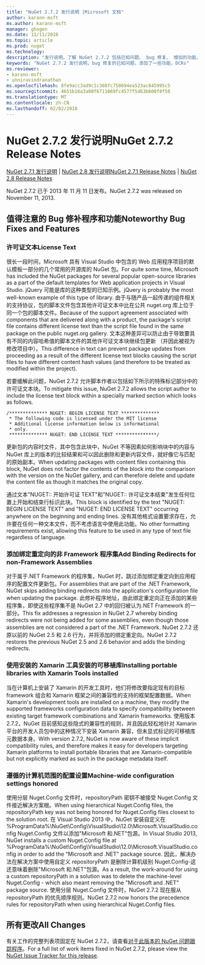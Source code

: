 ```yaml
---
title: "NuGet 2.7.2 发行说明 |Microsoft 文档"
author: karann-msft
ms.author: karann-msft
manager: ghogen
ms.date: 11/11/2016
ms.topic: article
ms.prod: nuget
ms.technology: 
description: "发行说明，了解 NuGet 2.7.2 包括已知问题、 bug 修复、 增加的功能，以及 DCRs。"
keywords: "NuGet 2.7.2 发行说明，bug 修复的已知问题，添加了一些功能，DCRs"
ms.reviewer:
- karann-msft
- unniravindranathan
ms.openlocfilehash: 8fe9acc3ad9c1c368fc750694ea523ac845995c5
ms.sourcegitcommit: 4651b16a3a08f6711669fc4577f5d63b600f8f58
ms.translationtype: MT
ms.contentlocale: zh-CN
ms.lasthandoff: 02/02/2018
---
```

# <a name="nuget-272-release-notes"></a><span data-ttu-id="701ab-104">NuGet 2.7.2 发行说明</span><span class="sxs-lookup"><span data-stu-id="701ab-104">NuGet 2.7.2 Release Notes</span></span>

<span data-ttu-id="701ab-105">[NuGet 2.7.1 发行说明](../release-notes/nuget-2.7.1.md) | [NuGet 2.8 发行说明](../release-notes/nuget-2.8.md)</span><span class="sxs-lookup"><span data-stu-id="701ab-105">[NuGet 2.7.1 Release Notes](../release-notes/nuget-2.7.1.md) | [NuGet 2.8 Release Notes](../release-notes/nuget-2.8.md)</span></span>

<span data-ttu-id="701ab-106">NuGet 2.7.2 已于 2013 年 11 月 11 日发布。</span><span class="sxs-lookup"><span data-stu-id="701ab-106">NuGet 2.7.2 was released on November 11, 2013.</span></span>

## <a name="noteworthy-bug-fixes-and-features"></a><span data-ttu-id="701ab-107">值得注意的 Bug 修补程序和功能</span><span class="sxs-lookup"><span data-stu-id="701ab-107">Noteworthy Bug Fixes and Features</span></span>

### <a name="license-text"></a><span data-ttu-id="701ab-108">许可证文本</span><span class="sxs-lookup"><span data-stu-id="701ab-108">License Text</span></span>
<span data-ttu-id="701ab-109">很长一段时间，Microsoft 具有 Visual Studio 中包含的 Web 应用程序项目的默认模板一部分的几个常用的开源库的 NuGet 包。</span><span class="sxs-lookup"><span data-stu-id="701ab-109">For quite some time, Microsoft has included the NuGet packages for several popular open-source libraries as a part of the default templates for Web application projects in Visual Studio.</span></span> <span data-ttu-id="701ab-110">jQuery 可能是库的这种类型的已知示例。</span><span class="sxs-lookup"><span data-stu-id="701ab-110">jQuery is probably the most well-known example of this type of library.</span></span> <span data-ttu-id="701ab-111">由于与随产品一起传递的组件相关的支持协议，包的脚本文件包含其他许可证文本中比在公共 nuget.org 库上位于同一个包的脚本文件。</span><span class="sxs-lookup"><span data-stu-id="701ab-111">Because of the support agreement associated with components that are delivered along with a product, the package's script file contains different license text than the script file found in the same package on the public nuget.org gallery.</span></span> <span data-ttu-id="701ab-112">文本这种差异可以防止由于导致要具有不同的内容哈希值的脚本文件的其他许可证文本块继续包更新 （并因此被视为修改项目中）。</span><span class="sxs-lookup"><span data-stu-id="701ab-112">This difference in text can prevent package updates from proceeding as a result of the different license text blocks causing the script files to have different content hash values (and therefore to be treated as modified within the project).</span></span>

<span data-ttu-id="701ab-113">若要缓解此问题，NuGet 2.7.2 允许脚本作者以包括如下所示的特殊标记部分中的许可证文本块。</span><span class="sxs-lookup"><span data-stu-id="701ab-113">To mitigate this issue, NuGet 2.7.2 allows the script author to include the license text block within a specially marked section which looks as follows.</span></span>

    /************** NUGET: BEGIN LICENSE TEXT **************
     * The following code is licensed under the MIT license
     * Additional license information below is informational
     * only.
     ************** NUGET: END LICENSE TEXT ***************/

<span data-ttu-id="701ab-114">更新包的内容时文件，其中包含此块中，NuGet 不等因素如何影响块中的内容与 NuGet 库上的版本的比较结果和可以因此删除和更新内容文件，就好像它与匹配的原始副本。</span><span class="sxs-lookup"><span data-stu-id="701ab-114">When updating packages with content files containing this block, NuGet does not factor the contents of the block into the comparison with the version on the NuGet gallery, and can therefore delete and update the content file as though it matches the original copy.</span></span>

<span data-ttu-id="701ab-115">通过文本"NUGET:: 开始许可证 TEXT"和"NUGET:: 许可证文本结束"发生任何位置上开始和结束行标识此块。</span><span class="sxs-lookup"><span data-stu-id="701ab-115">This block is identified by the text "NUGET: BEGIN LICENSE TEXT" and "NUGET: END LICENSE TEXT" occurring anywhere on the beginning and ending lines.</span></span>  <span data-ttu-id="701ab-116">没有其他格式设置要求存在，允许要在任何一种文本文件，而不考虑语言中使用此功能。</span><span class="sxs-lookup"><span data-stu-id="701ab-116">No other formatting requirements exist, allowing this feature to be used in any type of text file regardless of language.</span></span>

### <a name="add-binding-redirects-for-non-framework-assemblies"></a><span data-ttu-id="701ab-117">添加绑定重定向的非 Framework 程序集</span><span class="sxs-lookup"><span data-stu-id="701ab-117">Add Binding Redirects for non-Framework Assemblies</span></span>
<span data-ttu-id="701ab-118">对于属于.NET Framework 的程序集，NuGet 时，跳过添加绑定重定向到应用程序的配置文件更新包。</span><span class="sxs-lookup"><span data-stu-id="701ab-118">For assemblies that are part of the .NET Framework, NuGet skips adding binding redirects into the application's configuration file when updating the package.</span></span> <span data-ttu-id="701ab-119">此修补程序地址，由此绑定重定向正在添加的某些程序集，即使这些程序集不是 NuGet 2.7 中的回归被认为.NET Framework 的一部分。</span><span class="sxs-lookup"><span data-stu-id="701ab-119">This fix addresses a regression in NuGet 2.7 whereby binding redirects were not being added for some assemblies, even though those assemblies are not considered a part of the .NET Framework.</span></span> <span data-ttu-id="701ab-120">NuGet 2.7.2 还原以前的 NuGet 2.5 和 2.6 行为，并将添加的绑定重定向。</span><span class="sxs-lookup"><span data-stu-id="701ab-120">NuGet 2.7.2 restores the previous NuGet 2.5 and 2.6 behavior and adds the binding redirects.</span></span>

### <a name="installing-portable-libraries-with-xamarin-tools-installed"></a><span data-ttu-id="701ab-121">使用安装的 Xamarin 工具安装的可移植库</span><span class="sxs-lookup"><span data-stu-id="701ab-121">Installing portable libraries with Xamarin Tools installed</span></span>
<span data-ttu-id="701ab-122">当在计算机上安装了 Xamarin 的开发工具时，他们将修改要指定现有的目标 framework 组合和 Xamarin 框架之间的兼容性的支持的框架配置数据。</span><span class="sxs-lookup"><span data-stu-id="701ab-122">When Xamarin's development tools are installed on a machine, they modify the supported frameworks configuration data to specify compatibility between existing target framework combinations and Xamarin frameworks.</span></span> <span data-ttu-id="701ab-123">使用版本 2.7.2，NuGet 目前感知这些隐式的兼容性的规则，并且因此轻松地针对 Xamarin 平台的开发人员包中的这种情况下安装 Xamarin 兼容，但未显式标记的可移植库元数据本身。</span><span class="sxs-lookup"><span data-stu-id="701ab-123">With version 2.7.2, NuGet is now aware of these implicit compatibility rules, and therefore makes it easy for developers targeting Xamarin platforms to install portable libraries that are Xamarin-compatible but not explicitly marked as such in the package metadata itself.</span></span>

### <a name="machine-wide-configuration-settings-honored"></a><span data-ttu-id="701ab-124">遵循的计算机范围的配置设置</span><span class="sxs-lookup"><span data-stu-id="701ab-124">Machine-wide configuration settings honored</span></span>
<span data-ttu-id="701ab-125">使用分层 Nuget.Config 文件时，repositoryPath 密钥不被接受 Nuget.Config 文件接近解决方案根。</span><span class="sxs-lookup"><span data-stu-id="701ab-125">When using hierarchical Nuget.Config files, the repositoryPath key was not being honored for Nuget.Config files closest to the solution root.</span></span> <span data-ttu-id="701ab-126">在 Visual Studio 2013 中，NuGet 安装自定义在 %ProgramData%\NuGet\Config\VisualStudio\12.0\Microsoft.VisualStudio.config Nuget.Config 文件以添加"Microsoft 和.NET"包源。</span><span class="sxs-lookup"><span data-stu-id="701ab-126">In Visual Studio 2013, NuGet installs a custom Nuget.Config file at %ProgramData%\NuGet\Config\VisualStudio\12.0\Microsoft.VisualStudio.config in order to add the "Microsoft and .NET" package source.</span></span> <span data-ttu-id="701ab-127">因此，解决办法在解决方案中使用自定义 repositoryPath 是删除计算机级别 Nuget.Config-这还意味着删除"Microsoft 和.NET"包源。</span><span class="sxs-lookup"><span data-stu-id="701ab-127">As a result, the work-around for using a custom repositoryPath in a solution was to delete the machine-level Nuget.Config - which also meant removing the "Microsoft and .NET" package source.</span></span> <span data-ttu-id="701ab-128">使用分层 Nuget.Config 文件时，NuGet 2.7.2 现在服从 repositoryPath 的优先顺序规则。</span><span class="sxs-lookup"><span data-stu-id="701ab-128">NuGet 2.7.2 now honors the precedence rules for repositoryPath when using hierarchical Nuget.Config files.</span></span>

## <a name="all-changes"></a><span data-ttu-id="701ab-129">所有更改</span><span class="sxs-lookup"><span data-stu-id="701ab-129">All Changes</span></span>
<span data-ttu-id="701ab-130">有关工作的完整列表项固定在 NuGet 2.7.2，请查看[对于此版本的 NuGet 问题跟踪程序](https://nuget.codeplex.com/workitem/list/advanced?keyword=&status=All&type=All&priority=All&release=NuGet%202.7.2&assignedTo=All&component=All&sortField=LastUpdatedDate&sortDirection=Descending&page=0&reasonClosed=Fixed)。</span><span class="sxs-lookup"><span data-stu-id="701ab-130">For a full list of work items fixed in NuGet 2.7.2, please view the [NuGet Issue Tracker for this release](https://nuget.codeplex.com/workitem/list/advanced?keyword=&status=All&type=All&priority=All&release=NuGet%202.7.2&assignedTo=All&component=All&sortField=LastUpdatedDate&sortDirection=Descending&page=0&reasonClosed=Fixed).</span></span>
